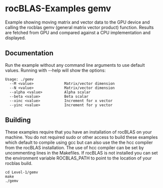 # rocBLAS-Examples gemv
Example showing moving matrix and vector data to the GPU device and calling the rocblas gemv (general matrix vector product) function. Results are fetched from GPU and compared against a CPU implementation and displayed.

## Documentation
Run the example without any command line arguments to use default values.
Running with --help will show the options:

    Usage: ./gemv
      --M <value>              Matrix/vector dimension
      --N <value>              Matrix/vector dimension
      --alpha <value>          Alpha scalar
      --beta <value>           Beta scalar
      --xinc <value>           Increment for x vector
      --yinc <value>           Increment for y vector

## Building
These examples require that you have an installation of rocBLAS on your machine.  You do not required sudo or other access to build these examples which default to compile using gcc but can also use the the hcc compiler from the rocBLAS installation.   The use of hcc compiler can be set by uncommenting lines in the Makefiles.  If rocBLAS is not installed you can set the environment variable ROCBLAS_PATH to point to the location of your rocblas build.

    cd Level-1/gemv 
    make
    ./gemv
 